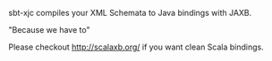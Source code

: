 sbt-xjc compiles your XML Schemata to Java bindings with JAXB.

"Because we have to"

Please checkout http://scalaxb.org/ if you want clean Scala bindings.